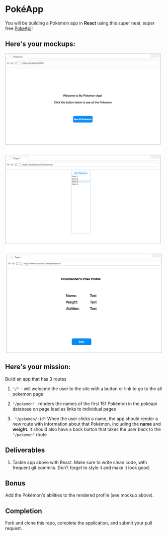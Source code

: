 # PokéApp

You will be building a Pokémon app in **React** using this super neat, super free [PokeApi](https://pokeapi.co/)!

## Here's your mockups:

![poke](./MockupsPokemon.png)

## Here's your mission:

Build an app that has 3 routes
1. `"/"` - will welocme the user to the site with a button or link to go to the all pokemon page

1. `"/pokemon" ` renders the names of the first 151 Pokémon in the pokéapi database on page load as links to individual pages

1. ` "/pokemon/:id"` When the user clicks a name, the app should render a new route with information about that Pokémon, including the **name** and **weight**. It should also have a back button that takes the user back to the `"/pokemon"` route

## Deliverables

1. Tackle app above with React. Make sure to write clean code, with frequent git commits. Don't forget to style it and make it look good.

## Bonus

Add the Pokémon's abilities to the rendered profile (see mockup above).

## Completion

Fork and clone this repo, complete the application, and submit your pull request.
